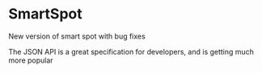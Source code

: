 # SmartSpot
New version of smart spot with bug fixes

The JSON API is a great specification for developers, and is getting much more popular

